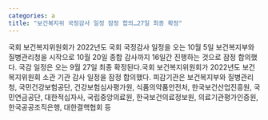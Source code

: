 ```yaml
---
categories: a
title: "보건복지위 국정감사 일정 잠정 합의…27일 최종 확정"
---
```

국회 보건복지위원회가 2022년도 국회 국정감사 일정을 오는 10월 5일 보건복지부와 질병관리청을 시작으로 10월 20일 종합 감사까지 16일간 진행하는 것으로 잠정 합의했다. 국감 일정은 오는 9월 27일 최종 확정된다.국회 보건복지위원회가 2022년도 보건복지위원회 소관 기관 감사 일정을 잠정 합의했다. 피감기관은 보건복지부와 질병관리청, 국민건강보험공단, 건강보험심사평가원, 식품의약품안전처, 한국보건산업진흥원, 국민연금공단, 대한적십자사, 국립중앙의료원, 한국보건의료정보원, 의료기관평가인증원, 한국공공조직은행, 대한결핵협회 등